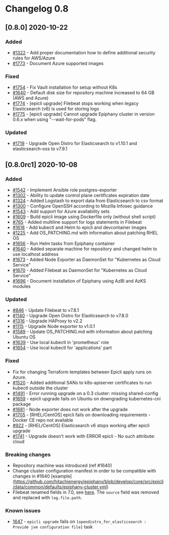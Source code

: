 # Changelog 0.8

## [0.8.0] 2020-10-22

### Added

- [#1322](https://github.com/hitachienergy/epiphany/issues/1322) - Add proper documentation how to define additional security rules for AWS/Azure
- [#1773](https://github.com/hitachienergy/epiphany/issues/1773) - Document Azure supported images

### Fixed

- [#1754](https://github.com/hitachienergy/epiphany/issues/1754) - Fix Vault installation for setup without K8s
- [#1640](https://github.com/hitachienergy/epiphany/issues/1640) - Default disk size for repository machine increased to 64 GB (AWS and Azure)
- [#1774](https://github.com/hitachienergy/epiphany/issues/1774) - [epicli upgrade] Filebeat stops working when legacy Elasticsearch (v6) is used for storing logs
- [#1775](https://github.com/hitachienergy/epiphany/issues/1775) - [epicli upgrade] Cannot upgrade Epiphany cluster in version 0.6.x when using "--wait-for-pods" flag.

### Updated

- [#1719](https://github.com/hitachienergy/epiphany/issues/1719) - Upgrade Open Distro for Elasticsearch to v1.10.1 and elasticsearch-oss to v7.9.1

## [0.8.0rc1] 2020-10-08

### Added

- [#1542](https://github.com/hitachienergy/epiphany/issues/1542) - Implement Ansible role postgres-exporter
- [#1302](https://github.com/hitachienergy/epiphany/issues/1302) - Ability to update control plane certificates expiration date
- [#1324](https://github.com/hitachienergy/epiphany/issues/1324) - Added Logstash to export data from Elasticsearch to csv format
- [#1300](https://github.com/hitachienergy/epiphany/issues/1300) - Configure OpenSSH according to Mozilla Infosec guidance
- [#1543](https://github.com/hitachienergy/epiphany/issues/1543) - Add support for Azure availability sets
- [#1609](https://github.com/hitachienergy/epiphany/issues/1609) - Build epicli image using Dockerfile only (without shell script)
- [#765](https://github.com/hitachienergy/epiphany/issues/765) - Added multiline support for logs statements in Filebeat
- [#1618](https://github.com/hitachienergy/epiphany/issues/1618) - Add kubectl and Helm to epicli and devcontainer images
- [#1225](https://github.com/hitachienergy/epiphany/issues/1225) - Add OS_PATCHING.md with information about patching RHEL OS
- [#1656](https://github.com/hitachienergy/epiphany/issues/1656) - Run Helm tasks from Epiphany container
- [#1640](https://github.com/hitachienergy/epiphany/issues/1640) - Added separate machine for repository and changed helm to use localhost address
- [#1673](https://github.com/hitachienergy/epiphany/issues/1673) - Added Node Exporter as DaemonSet for "Kubernetes as Cloud Service"
- [#1670](https://github.com/hitachienergy/epiphany/issues/1670) - Added Filebeat as DaemonSet for "Kubernetes as Cloud Service"
- [#1696](https://github.com/hitachienergy/epiphany/issues/1696) - Document installation of Epiphany using AzBI and AzKS modules

### Updated

- [#846](https://github.com/hitachienergy/epiphany/issues/846) - Update Filebeat to v7.8.1
- [#1140](https://github.com/hitachienergy/epiphany/issues/1140) - Upgrade Open Distro for Elasticsearch to v7.8.0
- [#1316](https://github.com/hitachienergy/epiphany/issues/1316) - Upgrade HAProxy to v2.2
- [#1115](https://github.com/hitachienergy/epiphany/issues/1115) - Upgrade Node exporter to v1.0.1
- [#1589](https://github.com/hitachienergy/epiphany/issues/1589) - Update OS_PATCHING.md with information about patching Ubuntu OS
- [#1639](https://github.com/hitachienergy/epiphany/issues/1639) - Use local kubectl in 'prometheus' role
- [#1654](https://github.com/hitachienergy/epiphany/issues/1654) - Use local kubectl for 'applications' part

### Fixed

- Fix for changing Terraform templates between Epicli apply runs on Azure.
- [#1520](https://github.com/hitachienergy/epiphany/issues/1520) - Added additional SANs to k8s-apiserver certificates to run kubectl outside the cluster
- [#1491](https://github.com/hitachienergy/epiphany/issues/1491) - Error running upgrade on a 0.3 cluster: missing shared-config
- [#1659](https://github.com/hitachienergy/epiphany/issues/1659) - epicli upgrade fails on Ubuntu on downgrading kubernetes-cni package
- [#1681](https://github.com/hitachienergy/epiphany/issues/1681) - Node exporter does not work after the upgrade
- [#1705](https://github.com/hitachienergy/epiphany/issues/1705) - [RHEL/CentOS] epicli fails on downloading requirements - Docker CE repo not available
- [#922](https://github.com/hitachienergy/epiphany/issues/922) - [RHEL/CentOS] Elasticsearch v6 stops working after epicli upgrade
- [#1741](https://github.com/hitachienergy/epiphany/issues/1741) - Upgrade doesn't work with ERROR epicli - No such attribute: cloud

### Breaking changes

- Repository machine was introduced (ref #1640)
- Change cluster configuration manifest in order to be compatible with changes in #1640 [example] (https://github.com/hitachienergy/epiphany/blob/develop/core/src/epicli/data/common/defaults/epiphany-cluster.yml)
- Filebeat renamed fields in 7.0, see [here](https://www.elastic.co/guide/en/beats/libbeat/current/breaking-changes-7.0.html#_field_name_changes). The `source` field was removed and replaced with `log.file.path`.

### Known issues

- [1647](https://github.com/hitachienergy/epiphany/issues/1647) - `epicli upgrade` fails on `[opendistro_for_elasticsearch : Provide jvm configuration file]` task

